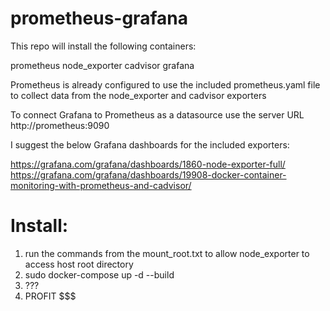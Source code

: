 # prometheus-grafana

This repo will install the following containers:

prometheus
node_exporter
cadvisor
grafana

Prometheus is already configured to use the included prometheus.yaml file to collect data from the node_exporter and cadvisor exporters

To connect Grafana to Prometheus as a datasource use the server URL http://prometheus:9090

I suggest the below Grafana dashboards for the included exporters:

https://grafana.com/grafana/dashboards/1860-node-exporter-full/
https://grafana.com/grafana/dashboards/19908-docker-container-monitoring-with-prometheus-and-cadvisor/

# Install:

1. run the commands from the mount_root.txt to allow node_exporter to access host root directory
2. sudo docker-compose up -d --build
3. ???
4. PROFIT $$$